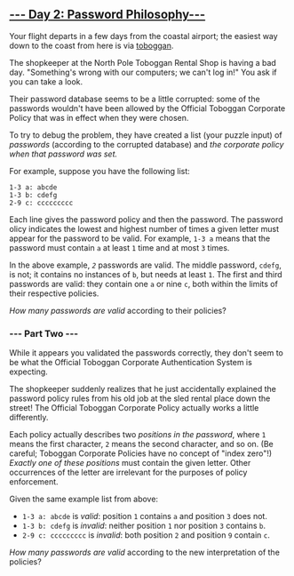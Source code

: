 ## [--- Day 2: Password Philosophy---](https://adventofcode.com/2020/day/2)
Your flight departs in a few days from the coastal airport; the easiest way
down to the coast from here is via [toboggan](https://en.wikipedia.org/wiki/Toboggan).

The shopkeeper at the North Pole Toboggan Rental Shop is having a bad day.
"Something's wrong with our computers; we can't log in!" You ask if you can take a look.

Their password database seems to be a little corrupted: some of the 
passwords wouldn't have been allowed by the Official Toboggan Corporate
Policy that was in effect when they were chosen.

To try to debug the problem, they have created a list (your puzzle input)
of *passwords* (according to the corrupted database) and *the corporate policy
when that password was set.*

For example, suppose you have the following list:

```
1-3 a: abcde
1-3 b: cdefg
2-9 c: ccccccccc
```

Each line gives the password policy and then the password. The password
olicy indicates the lowest and highest number of times a given letter must
appear for the password to be valid. For example, `1-3 a` means that the
password must contain `a` at least `1` time and at most `3` times.

In the above example, *`2`* passwords are valid. The middle password, `cdefg`, is
not; it contains no instances of `b`, but needs at least `1`. The first and
third passwords are valid: they contain one `a` or nine `c`, both within the
limits of their respective policies.

*How many passwords are valid* according to their policies?

### --- Part Two ---
While it appears you validated the passwords correctly, they don't seem to
be what the Official Toboggan Corporate Authentication System is expecting.

The shopkeeper suddenly realizes that he just accidentally explained the
password policy rules from his old job at the sled rental place down the
street! The Official Toboggan Corporate Policy actually works a little
differently.

Each policy actually describes two *positions in the password*, where `1` means
the first character, `2` means the second character, and so on. (Be careful;
Toboggan Corporate Policies have no concept of "index zero"!) *Exactly one
of these positions* must contain the given letter. Other occurrences of the
letter are irrelevant for the purposes of policy enforcement.

Given the same example list from above:

 + `1-3 a: abcde` is *valid*: position `1` contains `a` and position `3` does not.
 + `1-3 b: cdefg` is *invalid*: neither position `1` nor position `3` contains `b`.
 + `2-9 c: ccccccccc` is *invalid*: both position `2` and position `9` contain `c`.

*How many passwords are valid* according to the new interpretation of the policies?
